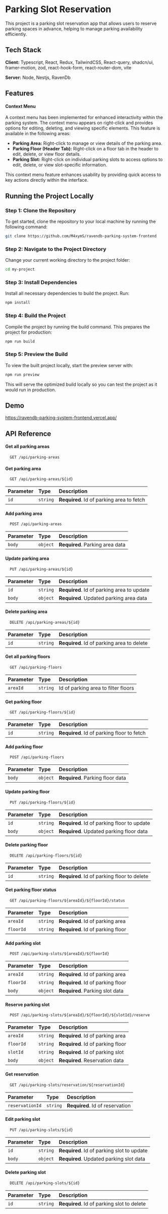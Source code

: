 
# Parking Slot Reservation

This project is a parking slot reservation app that allows users to reserve parking spaces in advance, helping to manage parking availability efficiently.



## Tech Stack

**Client:** Typescript, React, Redux, TailwindCSS, React-query, shadcn/ui, framer-motion, zod, react-hook-form, react-router-dom, vite

**Server:** Node, Nestjs, RavenDb


## Features

#### Context Menu
A context menu has been implemented for enhanced interactivity within the parking system. The context menu appears on right-click and provides options for editing, deleting, and viewing specific elements. This feature is available in the following areas:

- **Parking Area:** Right-click to manage or view details of the parking area.
- **Parking Floor (Header Tab):** Right-click on a floor tab in the header to edit, delete, or view floor details.
- **Parking Slot:** Right-click on individual parking slots to access options to edit, delete, or view slot-specific information.

This context menu feature enhances usability by providing quick access to key actions directly within the interface.

## Running the Project Locally

### Step 1: Clone the Repository
To get started, clone the repository to your local machine by running the following command:

```bash
git clone https://github.com/M4xymS/ravendb-parking-system-frontend
```

### Step 2: Navigate to the Project Directory
Change your current working directory to the project folder:

```bash
cd my-project
```

### Step 3: Install Dependencies
Install all necessary dependencies to build the project. Run:

```bash
npm install
```

### Step 4: Build the Project
Compile the project by running the build command. This prepares the project for production:

```bash
npm run build
```

### Step 5: Preview the Build
To view the built project locally, start the preview server with:

```bash
npm run preview
```

This will serve the optimized build locally so you can test the project as it would run in production.
## Demo

https://ravendb-parking-system-frontend.vercel.app/
## API Reference

#### Get all parking areas

```http
  GET /api/parking-areas
```

#### Get parking area

```http
  GET /api/parking-areas/${id}
```

| Parameter | Type     | Description                       |
| :-------- | :------- | :-------------------------------- |
| `id`      | `string` | **Required**. Id of parking area to fetch |

#### Add parking area

```http
  POST /api/parking-areas
```

| Parameter | Type     | Description                |
| :-------- | :------- | :------------------------- |
| `body`    | `object` | **Required**. Parking area data |

#### Update parking area

```http
  PUT /api/parking-areas/${id}
```

| Parameter | Type     | Description                       |
| :-------- | :------- | :-------------------------------- |
| `id`      | `string` | **Required**. Id of parking area to update |
| `body`    | `object` | **Required**. Updated parking area data |

#### Delete parking area

```http
  DELETE /api/parking-areas/${id}
```

| Parameter | Type     | Description                       |
| :-------- | :------- | :-------------------------------- |
| `id`      | `string` | **Required**. Id of parking area to delete |

#### Get all parking floors

```http
  GET /api/parking-floors
```

| Parameter | Type     | Description                |
| :-------- | :------- | :------------------------- |
| `areaId`  | `string` | Id of parking area to filter floors |

#### Get parking floor

```http
  GET /api/parking-floors/${id}
```

| Parameter | Type     | Description                       |
| :-------- | :------- | :-------------------------------- |
| `id`      | `string` | **Required**. Id of parking floor to fetch |

#### Add parking floor

```http
  POST /api/parking-floors
```

| Parameter | Type     | Description                |
| :-------- | :------- | :------------------------- |
| `body`    | `object` | **Required**. Parking floor data |

#### Update parking floor

```http
  PUT /api/parking-floors/${id}
```

| Parameter | Type     | Description                       |
| :-------- | :------- | :-------------------------------- |
| `id`      | `string` | **Required**. Id of parking floor to update |
| `body`    | `object` | **Required**. Updated parking floor data |

#### Delete parking floor

```http
  DELETE /api/parking-floors/${id}
```

| Parameter | Type     | Description                       |
| :-------- | :------- | :-------------------------------- |
| `id`      | `string` | **Required**. Id of parking floor to delete |

#### Get parking floor status

```http
  GET /api/parking-floors/${areaId}/${floorId}/status
```

| Parameter | Type     | Description                       |
| :-------- | :------- | :-------------------------------- |
| `areaId`  | `string` | **Required**. Id of parking area |
| `floorId` | `string` | **Required**. Id of parking floor |

#### Add parking slot

```http
  POST /api/parking-slots/${areaId}/${floorId}
```

| Parameter | Type     | Description                       |
| :-------- | :------- | :-------------------------------- |
| `areaId`  | `string` | **Required**. Id of parking area |
| `floorId` | `string` | **Required**. Id of parking floor |
| `body`    | `object` | **Required**. Parking slot data |

#### Reserve parking slot

```http
  POST /api/parking-slots/${areaId}/${floorId}/${slotId}/reserve
```

| Parameter | Type     | Description                       |
| :-------- | :------- | :-------------------------------- |
| `areaId`  | `string` | **Required**. Id of parking area |
| `floorId` | `string` | **Required**. Id of parking floor |
| `slotId`  | `string` | **Required**. Id of parking slot |
| `body`    | `object` | **Required**. Reservation data |

#### Get reservation

```http
  GET /api/parking-slots/reservation/${reservationId}
```

| Parameter         | Type     | Description                       |
| :---------------- | :------- | :-------------------------------- |
| `reservationId`   | `string` | **Required**. Id of reservation |

#### Edit parking slot

```http
  PUT /api/parking-slots/${id}
```

| Parameter | Type     | Description                       |
| :-------- | :------- | :-------------------------------- |
| `id`      | `string` | **Required**. Id of parking slot to update |
| `body`    | `object` | **Required**. Updated parking slot data |

#### Delete parking slot

```http
  DELETE /api/parking-slots/${id}
```

| Parameter | Type     | Description                       |
| :-------- | :------- | :-------------------------------- |
| `id`      | `string` | **Required**. Id of parking slot to delete |
